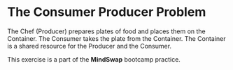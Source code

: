 # The Consumer Producer Problem

The Chef (Producer) prepares plates of food and places them on the Container. The Consumer takes the plate from the Container. The Container is a shared resource for the Producer and the Consumer.

This exercise is a part of the **MindSwap** bootcamp practice.